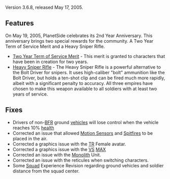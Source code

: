 Version 3.6.8, released May 17, 2005.

## Features

On May 19, 2005, PlanetSide celebrates its 2nd Year Anniversary. This
anniversary brings two special rewards for the community. A Two Year Term of
Service Merit and a Heavy Sniper Rifle.

- [Two Year Term of Service Merit](../merits/Term_of_Service.md) - This merit is
  granted to characters that have been in creation for two years.
- [Heavy Sniper Rifle](../weapons/Heavy_Scout_Rifle.md) - The Heavy Sniper Rifle
  is a powerful alternative to the Bolt Driver for snipers. It uses high-caliber
  "bolt" ammunition like the Bolt Driver, but holds a ten-shot clip and can be
  fired much more rapidly, albeit with a significant penalty to accuracy. All
  three empires have chosen to make this weapon available to all soldiers with
  at least two years of service.

## Fixes

- Drivers of non-[BFR](../vehicles/BattleFrame_Robotics.md) ground
  [vehicles](../vehicles/Vehicle.md) will lose control when the vehicle reaches
  10% [health](../terminology/Health.md)
- Corrected an issue that allowed
  [Motion Sensors](../weapons/Adaptive_Construction_Engine.md#motion-sensor-alarm)
  and [Spitfires](../weapons/Adaptive_Construction_Engine.md#spitfire-turret) to
  be placed in the air.
- Corrected a graphics issue with the [TR](../etc/Terran_Republic.md) Female
  avatar.
- Corrected a graphics issue with the [VS](../etc/Vanu_Sovereignty.md)
  [MAX](../armor/Mechanized_Assault_Exo-Suit.md)
- Corrected an issue with the [Monolith](../items/Monolith.md) Unit.
- Corrected an issue with the reticules when switching characters.
- Some [Squad](../terminology/Squad.md) Experience Revision regarding ground
  vehicles and soldier distance from the squad center.
